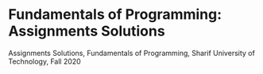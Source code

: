 # Fundamentals of Programming: Assignments Solutions
Assignments Solutions, Fundamentals of Programming, Sharif University of Technology, Fall 2020

